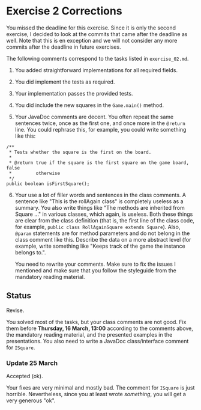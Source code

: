 # Exercise 2 Corrections

You missed the deadline for this exercise. Since it is only the second 
exercise, I decided to look at the commits that came after the deadline as 
well. Note that this is en exception and we will not consider any more commits 
after the deadline in future exercises.

The following comments correspond to the tasks listed in `exercise_02.md`.

1. You added straightforward implementations for all required fields.

2. You did implement the tests as required.

3. Your implementation passes the provided tests.

4. You did include the new squares in the `Game.main()` method.

5. Your JavaDoc comments are decent. You often repeat the same sentences 
   twice, once as the first one, and once more in the `@return` line. You 
   could rephrase this, for example, you could write something like this:
```
/**
 * Tests whether the square is the first on the board.
 *
 * @return true if the square is the first square on the game board, false 
 *         otherwise
 */
public boolean isFirstSquare();
```

6. Your use a lot of filler words and sentences in the class comments. A 
   sentence like "This is the rollAgain class" is completely useless as a 
   summary. You also write things like "The methods are inherited from Square 
   ..." in various classes, which again, is useless. Both these things are 
   clear from the class definition (that is, the first line of the class code, 
   for example, `public class RollAgainSquare extends Square`). Also, `@param` 
   statements are for method parameters and do not belong in the class comment 
   like this. Describe the data on a more abstract level (for example, write 
   something like "Keeps track of the game the instance belongs to.".

   You need to rewrite your comments. Make sure to fix the issues I mentioned 
   and make sure that you follow the styleguide from the mandatory reading 
   material.

## Status

Revise.

You solved most of the tasks, but your class comments are not good. Fix them 
before **Thursday, 16 March, 13:00** according to the comments above, the 
mandatory reading material, and the presented examples in the presentations. 
You also need to write a JavaDoc class/interface comment for `ISquare`.

### Update 25 March

Accepted (ok).

Your fixes are very minimal and mostly bad. The comment for `ISquare` is just 
horrible. Nevertheless, since you at least wrote *something*, you will get a 
very generous "ok".
